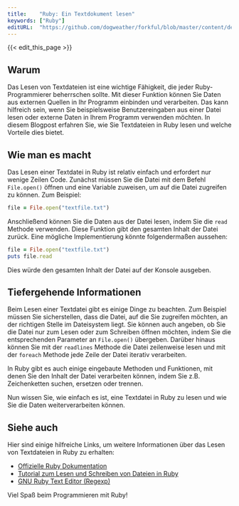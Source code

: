 ```yaml
---
title:    "Ruby: Ein Textdokument lesen"
keywords: ["Ruby"]
editURL:  "https://github.com/dogweather/forkful/blob/master/content/de/ruby/reading-a-text-file.md"
---
```


{{< edit_this_page >}}

## Warum

Das Lesen von Textdateien ist eine wichtige Fähigkeit, die jeder Ruby-Programmierer beherrschen sollte. Mit dieser Funktion können Sie Daten aus externen Quellen in Ihr Programm einbinden und verarbeiten. Das kann hilfreich sein, wenn Sie beispielsweise Benutzereingaben aus einer Datei lesen oder externe Daten in Ihrem Programm verwenden möchten. In diesem Blogpost erfahren Sie, wie Sie Textdateien in Ruby lesen und welche Vorteile dies bietet.

## Wie man es macht

Das Lesen einer Textdatei in Ruby ist relativ einfach und erfordert nur wenige Zeilen Code. Zunächst müssen Sie die Datei mit dem Befehl `File.open()` öffnen und eine Variable zuweisen, um auf die Datei zugreifen zu können. Zum Beispiel:

```Ruby
file = File.open("textfile.txt")
```

Anschließend können Sie die Daten aus der Datei lesen, indem Sie die `read` Methode verwenden. Diese Funktion gibt den gesamten Inhalt der Datei zurück. Eine mögliche Implementierung könnte folgendermaßen aussehen:

```Ruby
file = File.open("textfile.txt")
puts file.read
```

Dies würde den gesamten Inhalt der Datei auf der Konsole ausgeben.

## Tiefergehende Informationen

Beim Lesen einer Textdatei gibt es einige Dinge zu beachten. Zum Beispiel müssen Sie sicherstellen, dass die Datei, auf die Sie zugreifen möchten, an der richtigen Stelle im Dateisystem liegt. Sie können auch angeben, ob Sie die Datei nur zum Lesen oder zum Schreiben öffnen möchten, indem Sie die entsprechenden Parameter an `File.open()` übergeben. Darüber hinaus können Sie mit der `readlines` Methode die Datei zeilenweise lesen und mit der `foreach` Methode jede Zeile der Datei iterativ verarbeiten.

In Ruby gibt es auch einige eingebaute Methoden und Funktionen, mit denen Sie den Inhalt der Datei verarbeiten können, indem Sie z.B. Zeichenketten suchen, ersetzen oder trennen.

Nun wissen Sie, wie einfach es ist, eine Textdatei in Ruby zu lesen und wie Sie die Daten weiterverarbeiten können.

## Siehe auch

Hier sind einige hilfreiche Links, um weitere Informationen über das Lesen von Textdateien in Ruby zu erhalten:

- [Offizielle Ruby Dokumentation](https://ruby-doc.org/core-2.7.0/File.html)
- [Tutorial zum Lesen und Schreiben von Dateien in Ruby](https://www.rubyguides.com/2015/05/working-with-files-ruby/)
- [GNU Ruby Text Editor (Regexp)](http://rubyregexp.sourceforge.net/)

Viel Spaß beim Programmieren mit Ruby!